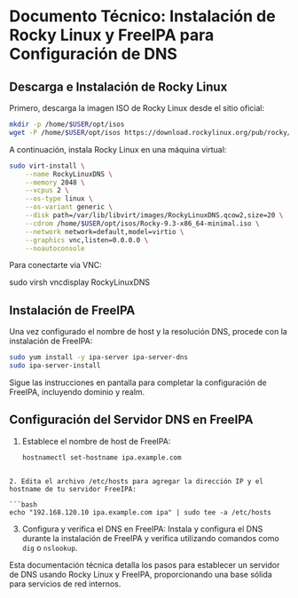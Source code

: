# Documento Técnico: Instalación de Rocky Linux y FreeIPA para Configuración de DNS

## Descarga e Instalación de Rocky Linux

Primero, descarga la imagen ISO de Rocky Linux desde el sitio oficial:

```bash
mkdir -p /home/$USER/opt/isos
wget -P /home/$USER/opt/isos https://download.rockylinux.org/pub/rocky/9/isos/x86_64/Rocky-9.3-x86_64-minimal.iso
```

A continuación, instala Rocky Linux en una máquina virtual:

```bash
sudo virt-install \
    --name RockyLinuxDNS \
    --memory 2048 \
    --vcpus 2 \
    --os-type linux \
    --os-variant generic \
    --disk path=/var/lib/libvirt/images/RockyLinuxDNS.qcow2,size=20 \
    --cdrom /home/$USER/opt/isos/Rocky-9.3-x86_64-minimal.iso \
    --network network=default,model=virtio \
    --graphics vnc,listen=0.0.0.0 \
    --noautoconsole
```
Para conectarte via VNC:

sudo virsh vncdisplay RockyLinuxDNS


## Instalación de FreeIPA

Una vez configurado el nombre de host y la resolución DNS, procede con la instalación de FreeIPA:

```bash
sudo yum install -y ipa-server ipa-server-dns
sudo ipa-server-install
```

Sigue las instrucciones en pantalla para completar la configuración de FreeIPA, incluyendo dominio y realm.

## Configuración del Servidor DNS en FreeIPA

1. Establece el nombre de host de FreeIPA:
    
    ```bash
    hostnamectl set-hostname ipa.example.com
```

2. Edita el archivo /etc/hosts para agregar la dirección IP y el hostname de tu servidor FreeIPA:

```bash
echo "192.168.120.10 ipa.example.com ipa" | sudo tee -a /etc/hosts
```
3. Configura y verifica el DNS en FreeIPA:
Instala y configura el DNS durante la instalación de FreeIPA y verifica utilizando comandos como `dig` o `nslookup`.

Esta documentación técnica detalla los pasos para establecer un servidor de DNS usando Rocky Linux y FreeIPA, proporcionando una base sólida para servicios de red internos.